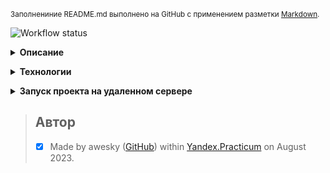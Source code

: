 <sub>Заполнениние README.md выполнено на GitHub с применением разметки [Markdown](https://docs.github.com/ru/get-started/writing-on-github/getting-started-with-writing-and-formatting-on-github/basic-writing-and-formatting-syntax).</sub>

![Workflow status](https://github.com/awesky/foodgram-project-react/actions/workflows/foodgram_workflow.yml/badge.svg)

__<details><summary>Описание</summary>__

Cайт Foodgram, «Продуктовый помощник».

На этом сервисе пользователи смогут публиковать рецепты, подписываться на публикации других пользователей, добавлять понравившиеся рецепты в список «Избранное», а перед походом в магазин скачивать сводный список продуктов, необходимых для приготовления одного или нескольких выбранных блюд.
</details>

__<details><summary>Технологии</summary>__

- [x] Python
- [x] Django
- [x] Django REST Framework
- [x] Nginx
- [x] Gunicorn
- [x] Docker
      
</details>

__<details><summary>Запуск проекта на удаленном сервере</summary>__

1. Клонируйте репозиторий ([официальная документация](https://docs.github.com/ru/repositories/creating-and-managing-repositories/cloning-a-repository))
    
2. Подключитесь к удаленному серверу

    <sub>_(пример для пользователя "customuser" и публичного IP-адреса сервера "84.201.161.196")_</sub>
    ```
    ssh customuser@84.201.161.196
    ```

3. Установите Docker ([официальная документация](https://docs.docker.com/engine/install/))

4. Задайте значения переменным в GitHub - Settings - (Secuity) Secrets and variables - Actions

      ```HOST```                  публичный IP сервера
      
      ```USER```                  имя пользователя на сервере
      
      ```SSH_KEY```               приватный ssh-ключ
      
      ```PASSPHRASE```            пароль ssh-ключа (при наличии)
      
      ```DOCKER_PASSWORD```       пароль от DockerHub
      
      ```DOCKER_USERNAME```       логин DockerHub
   
      ```SECRET_KEY```            секретный ключ Django-проекта
      
      ```DB_ENGINE```             django.db.backends.postgresql (установить указанное значение)
      
      ```DB_HOST```               db (установить указанное значение)

      ```DB_PORT```               порт подключения к базе данных
      
      ```DB_NAME```               имя базы данных
      
      ```POSTGRES_USER```         логин для подключения к базе данных
      
      ```POSTGRES_PASSWORD```     пароль для подключения к базе данных

6. Запустите GitHub Workflow ([официальная документация](https://docs.github.com/ru/actions/using-workflows/manually-running-a-workflow))

7. Сервис будет доступен по адресу: [http://84.201.161.196/](http://84.201.161.196/)

    <sup>_(пример для сервера с публичным IP-адресом "84.201.161.196")_</sup>
    
8. Создайте суперпользователя для администрирования проекта на сервере
    
    ```
    sudo docker-compose exec backend python manage.py createsuperuser
    ```

9. Панель администратора доступна по адресу: [http://84.201.161.196/admin](http://84.201.161.196/admin)

    <sup>_(пример для сервера с публичным IP-адресом "84.201.161.196")_</sup>
    
10. (По желанию) загрузите подготовленную базу ингредиентов
    
    ```
    sudo docker-compose exec backend python manage.py load_ingredients
    ```
    
</details>

> ## Автор
> - [x] Made by awesky ([GitHub](https://github.com/awesky)) within [Yandex.Practicum](https://practicum.yandex.ru/) on August 2023.
